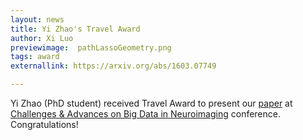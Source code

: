 ```yaml
---
layout: news
title: Yi Zhao's Travel Award
author: Xi Luo
previewimage:  pathLassoGeometry.png
tags: award
externallink: https://arxiv.org/abs/1603.07749

---
```


Yi Zhao (PhD student) received Travel Award to present our [paper](https://arxiv.org/abs/1603.07749) at [Challenges & Advances on Big Data in Neuroimaging](http://www.bio.ri.ccf.org/bigdata/) conference. Congratulations!
